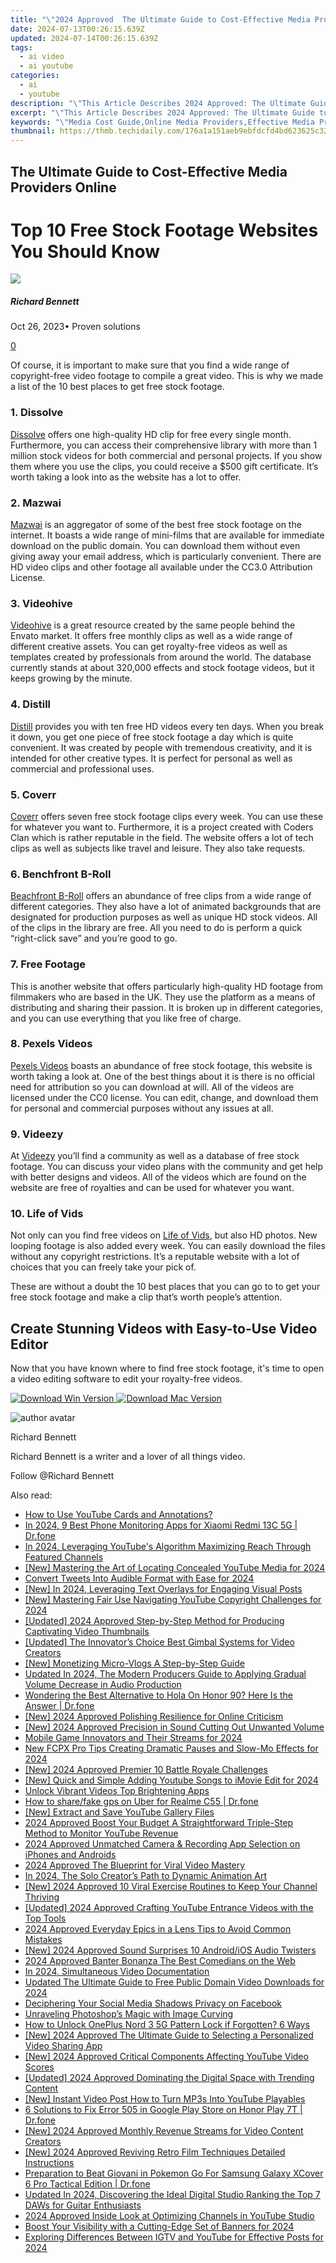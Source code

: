 ```yaml
---
title: "\"2024 Approved  The Ultimate Guide to Cost-Effective Media Providers Online\""
date: 2024-07-13T00:26:15.639Z
updated: 2024-07-14T00:26:15.639Z
tags:
  - ai video
  - ai youtube
categories:
  - ai
  - youtube
description: "\"This Article Describes 2024 Approved: The Ultimate Guide to Cost-Effective Media Providers Online\""
excerpt: "\"This Article Describes 2024 Approved: The Ultimate Guide to Cost-Effective Media Providers Online\""
keywords: "\"Media Cost Guide,Online Media Providers,Effective Media Pricing,Affordable Media Services,Low-Cost Media Tools,Budget Media Options,Efficient Media Solutions\""
thumbnail: https://thmb.techidaily.com/176a1a151aeb9ebfdcfd4bd623625c32ca353b5d86117d513193a67649a60b72.jpg
---
```


## The Ultimate Guide to Cost-Effective Media Providers Online

# Top 10 Free Stock Footage Websites You Should Know

![](https://images.wondershare.com/filmora/article-images/richard-bennett.jpg)

##### Richard Bennett

 Oct 26, 2023• Proven solutions

[0](#commentsBoxSeoTemplate)

Of course, it is important to make sure that you find a wide range of copyright-free video footage to compile a great video. This is why we made a list of the 10 best places to get free stock footage.

### 1\. Dissolve

[Dissolve](http://dissolve.com/) offers one high-quality HD clip for free every single month. Furthermore, you can access their comprehensive library with more than 1 million stock videos for both commercial and personal projects. If you show them where you use the clips, you could receive a $500 gift certificate. It’s worth taking a look into as the website has a lot to offer.

### 2\. Mazwai

[Mazwai](http://mazwai.com/) is an aggregator of some of the best free stock footage on the internet. It boasts a wide range of mini-films that are available for immediate download on the public domain. You can download them without even giving away your email address, which is particularly convenient. There are HD video clips and other footage all available under the CC3.0 Attribution License.

### 3\. Videohive

[Videohive](https://videohive.net/) is a great resource created by the same people behind the Envato market. It offers free monthly clips as well as a wide range of different creative assets. You can get royalty-free videos as well as templates created by professionals from around the world. The database currently stands at about 320,000 effects and stock footage videos, but it keeps growing by the minute.

### 4\. Distill

[Distill](http://www.wedistill.io/) provides you with ten free HD videos every ten days. When you break it down, you get one piece of free stock footage a day which is quite convenient. It was created by people with tremendous creativity, and it is intended for other creative types. It is perfect for personal as well as commercial and professional uses.

### 5\. Coverr

[Coverr](http://www.coverr.co/) offers seven free stock footage clips every week. You can use these for whatever you want to. Furthermore, it is a project created with Coders Clan which is rather reputable in the field. The website offers a lot of tech clips as well as subjects like travel and leisure. They also take requests.

### 6\. Benchfront B-Roll

[Beachfront B-Roll](http://www.beachfrontbroll.com/) offers an abundance of free clips from a wide range of different categories. They also have a lot of animated backgrounds that are designated for production purposes as well as unique HD stock videos. All of the clips in the library are free. All you need to do is perform a quick “right-click save” and you’re good to go.

### 7\. Free Footage

This is another website that offers particularly high-quality HD footage from filmmakers who are based in the UK. They use the platform as a means of distributing and sharing their passion. It is broken up in different categories, and you can use everything that you like free of charge.

### 8\. Pexels Videos

[Pexels Videos](https://videos.pexels.com/) boasts an abundance of free stock footage, this website is worth taking a look at. One of the best things about it is there is no official need for attribution so you can download at will. All of the videos are licensed under the CC0 license. You can edit, change, and download them for personal and commercial purposes without any issues at all.

### 9\. Videezy

At [Videezy](https://www.videezy.com/) you’ll find a community as well as a database of free stock footage. You can discuss your video plans with the community and get help with better designs and videos. All of the videos which are found on the website are free of royalties and can be used for whatever you want.

### 10\. Life of Vids

Not only can you find free videos on [Life of Vids](http://www.lifeofvids.com/), but also HD photos. New looping footage is also added every week. You can easily download the files without any copyright restrictions. It’s a reputable website with a lot of choices that you can freely take your pick of.

These are without a doubt the 10 best places that you can go to to get your free stock footage and make a clip that’s worth people’s attention.

## Create Stunning Videos with Easy-to-Use Video Editor

Now that you have known where to find free stock footage, it's time to open a video editing software to edit your royalty-free videos.

[![Download Win Version](https://images.wondershare.com/filmora/guide/download-btn-win.jpg) ](https://tools.techidaily.com/wondershare/filmora/download/) [![Download Mac Version](https://images.wondershare.com/filmora/guide/download-btn-mac.jpg) ](https://tools.techidaily.com/wondershare/filmora/download/)

![author avatar](https://images.wondershare.com/filmora/article-images/richard-bennett.jpg)

Richard Bennett

Richard Bennett is a writer and a lover of all things video.

Follow @Richard Bennett


<ins class="adsbygoogle"
     style="display:block"
     data-ad-format="autorelaxed"
     data-ad-client="ca-pub-7571918770474297"
     data-ad-slot="1223367746"></ins>



<ins class="adsbygoogle"
     style="display:block"
     data-ad-client="ca-pub-7571918770474297"
     data-ad-slot="8358498916"
     data-ad-format="auto"
     data-full-width-responsive="true"></ins>



<span class="atpl-alsoreadstyle">Also read:</span>
<div><ul>
<li><a href="https://youtube-zero.techidaily.com/o-use-youtube-cards-and-annotations/"><u>How to Use YouTube Cards and Annotations?</u></a></li>
<li><a href="https://android-location-track.techidaily.com/in-2024-9-best-phone-monitoring-apps-for-xiaomi-redmi-13c-5g-drfone-by-drfone-virtual-android/"><u>In 2024, 9 Best Phone Monitoring Apps for Xiaomi Redmi 13C 5G | Dr.fone</u></a></li>
<li><a href="https://youtube-zero.techidaily.com/24-leveraging-youtubes-algorithm-maximizing-reach-through-featured-channels/"><u>In 2024, Leveraging YouTube's Algorithm  Maximizing Reach Through Featured Channels</u></a></li>
<li><a href="https://youtube-zero.techidaily.com/astering-the-art-of-locating-concealed-youtube-media-for-2024/"><u>[New] Mastering the Art of Locating Concealed YouTube Media for 2024</u></a></li>
<li><a href="https://extra-resources.techidaily.com/convert-tweets-into-audible-format-with-ease-for-2024/"><u>Convert Tweets Into Audible Format with Ease for 2024</u></a></li>
<li><a href="https://instagram-video-recordings.techidaily.com/new-in-2024-leveraging-text-overlays-for-engaging-visual-posts/"><u>[New] In 2024, Leveraging Text Overlays for Engaging Visual Posts</u></a></li>
<li><a href="https://youtube-zero.techidaily.com/astering-fair-use-navigating-youtube-copyright-challenges-for-2024/"><u>[New] Mastering Fair Use  Navigating YouTube Copyright Challenges for 2024</u></a></li>
<li><a href="https://youtube-zero.techidaily.com/ed-2024-approved-step-by-step-method-for-producing-captivating-video-thumbnails/"><u>[Updated] 2024 Approved  Step-by-Step Method for Producing Captivating Video Thumbnails</u></a></li>
<li><a href="https://some-guidance.techidaily.com/updated-the-innovators-choice-best-gimbal-systems-for-video-creators/"><u>[Updated] The Innovator’s Choice  Best Gimbal Systems for Video Creators</u></a></li>
<li><a href="https://youtube-zero.techidaily.com/onetizing-micro-vlogs-a-step-by-step-guide/"><u>[New] Monetizing Micro-Vlogs  A Step-by-Step Guide</u></a></li>
<li><a href="https://sound-optimizing.techidaily.com/updated-in-2024-the-modern-producers-guide-to-applying-gradual-volume-decrease-in-audio-production/"><u>Updated In 2024, The Modern Producers Guide to Applying Gradual Volume Decrease in Audio Production</u></a></li>
<li><a href="https://fake-location.techidaily.com/wondering-the-best-alternative-to-hola-on-honor-90-here-is-the-answer-drfone-by-drfone-virtual-android/"><u>Wondering the Best Alternative to Hola On Honor 90? Here Is the Answer | Dr.fone</u></a></li>
<li><a href="https://youtube-zero.techidaily.com/024-approved-polishing-resilience-for-online-criticism/"><u>[New] 2024 Approved  Polishing Resilience for Online Criticism</u></a></li>
<li><a href="https://youtube-zero.techidaily.com/024-approved-precision-in-sound-cutting-out-unwanted-volume/"><u>[New] 2024 Approved  Precision in Sound  Cutting Out Unwanted Volume</u></a></li>
<li><a href="https://youtube-zero.techidaily.com/e-game-innovators-and-their-streams-for-2024/"><u>Mobile Game Innovators and Their Streams for 2024</u></a></li>
<li><a href="https://smart-video-editing.techidaily.com/new-fcpx-pro-tips-creating-dramatic-pauses-and-slow-mo-effects-for-2024/"><u>New FCPX Pro Tips Creating Dramatic Pauses and Slow-Mo Effects for 2024</u></a></li>
<li><a href="https://digital-screen-recording.techidaily.com/new-2024-approved-premier-10-battle-royale-challenges/"><u>[New] 2024 Approved  Premier 10 Battle Royale Challenges</u></a></li>
<li><a href="https://youtube-zero.techidaily.com/uick-and-simple-adding-youtube-songs-to-imovie-edit-for-2024/"><u>[New] Quick and Simple  Adding Youtube Songs to iMovie Edit for 2024</u></a></li>
<li><a href="https://ai-driven-video-production.techidaily.com/unlock-vibrant-videos-top-brightening-apps/"><u>Unlock Vibrant Videos Top Brightening Apps</u></a></li>
<li><a href="https://fake-location.techidaily.com/how-to-sharefake-gps-on-uber-for-realme-c55-drfone-by-drfone-virtual-android/"><u>How to share/fake gps on Uber for Realme C55 | Dr.fone</u></a></li>
<li><a href="https://youtube-zero.techidaily.com/xtract-and-save-youtube-gallery-files/"><u>[New] Extract and Save YouTube Gallery Files</u></a></li>
<li><a href="https://youtube-zero.techidaily.com/approved-boost-your-budget-a-straightforward-triple-step-method-to-monitor-youtube-revenue/"><u>2024 Approved  Boost Your Budget  A Straightforward Triple-Step Method to Monitor YouTube Revenue</u></a></li>
<li><a href="https://youtube-zero.techidaily.com/approved-unmatched-camera-and-recording-app-selection-on-iphones-and-androids/"><u>2024 Approved  Unmatched Camera & Recording App Selection on iPhones and Androids</u></a></li>
<li><a href="https://youtube-zero.techidaily.com/approved-the-blueprint-for-viral-video-mastery/"><u>2024 Approved  The Blueprint for Viral Video Mastery</u></a></li>
<li><a href="https://youtube-zero.techidaily.com/24-the-solo-creators-path-to-dynamic-animation-art/"><u>In 2024, The Solo Creator’s Path to Dynamic Animation Art</u></a></li>
<li><a href="https://youtube-zero.techidaily.com/024-approved-10-viral-exercise-routines-to-keep-your-channel-thriving/"><u>[New] 2024 Approved  10 Viral Exercise Routines to Keep Your Channel Thriving</u></a></li>
<li><a href="https://facebook-record-videos.techidaily.com/updated-2024-approved-crafting-youtube-entrance-videos-with-the-top-tools/"><u>[Updated] 2024 Approved  Crafting YouTube Entrance Videos with the Top Tools</u></a></li>
<li><a href="https://youtube-zero.techidaily.com/approved-everyday-epics-in-a-lens-tips-to-avoid-common-mistakes/"><u>2024 Approved  Everyday Epics in a Lens  Tips to Avoid Common Mistakes</u></a></li>
<li><a href="https://youtube-zero.techidaily.com/024-approved-sound-surprises-10-androidios-audio-twisters/"><u>[New] 2024 Approved  Sound Surprises  10 Android/iOS Audio Twisters</u></a></li>
<li><a href="https://youtube-zero.techidaily.com/approved-banter-bonanza-the-best-comedians-on-the-web/"><u>2024 Approved  Banter Bonanza  The Best Comedians on the Web</u></a></li>
<li><a href="https://screen-sharing-recording.techidaily.com/in-2024-simultaneous-video-documentation/"><u>In 2024, Simultaneous Video Documentation</u></a></li>
<li><a href="https://smart-video-editing.techidaily.com/updated-the-ultimate-guide-to-free-public-domain-video-downloads-for-2024/"><u>Updated The Ultimate Guide to Free Public Domain Video Downloads for 2024</u></a></li>
<li><a href="https://extra-hints.techidaily.com/deciphering-your-social-media-shadows-privacy-on-facebook/"><u>Deciphering Your Social Media Shadows  Privacy on Facebook</u></a></li>
<li><a href="https://extra-hints.techidaily.com/unraveling-photoshops-magic-with-image-curving/"><u>Unraveling Photoshop’s Magic with Image Curving</u></a></li>
<li><a href="https://easy-unlock-android.techidaily.com/how-to-unlock-oneplus-nord-3-5g-pattern-lock-if-forgotten-6-ways-by-drfone-android/"><u>How to Unlock OnePlus Nord 3 5G Pattern Lock if Forgotten? 6 Ways</u></a></li>
<li><a href="https://youtube-webster.techidaily.com/024-approved-the-ultimate-guide-to-selecting-a-personalized-video-sharing-app/"><u>[New] 2024 Approved  The Ultimate Guide to Selecting a Personalized Video Sharing App</u></a></li>
<li><a href="https://youtube-zero.techidaily.com/024-approved-critical-components-affecting-youtube-video-scores/"><u>[New] 2024 Approved  Critical Components Affecting YouTube Video Scores</u></a></li>
<li><a href="https://youtube-zero.techidaily.com/ed-2024-approved-dominating-the-digital-space-with-trending-content/"><u>[Updated] 2024 Approved  Dominating the Digital Space with Trending Content</u></a></li>
<li><a href="https://facebook-video-footage.techidaily.com/new-instant-video-post-how-to-turn-mp3s-into-youtube-playables/"><u>[New] Instant Video Post  How to Turn MP3s Into YouTube Playables</u></a></li>
<li><a href="https://howto.techidaily.com/6-solutions-to-fix-error-505-in-google-play-store-on-honor-play-7t-drfone-by-drfone-fix-android-problems-fix-android-problems/"><u>6 Solutions to Fix Error 505 in Google Play Store on Honor Play 7T | Dr.fone</u></a></li>
<li><a href="https://youtube-zero.techidaily.com/024-approved-monthly-revenue-streams-for-video-content-creators/"><u>[New] 2024 Approved  Monthly Revenue Streams for Video Content Creators</u></a></li>
<li><a href="https://youtube-zero.techidaily.com/024-approved-reviving-retro-film-techniques-detailed-instructions/"><u>[New] 2024 Approved  Reviving Retro Film Techniques  Detailed Instructions</u></a></li>
<li><a href="https://change-location.techidaily.com/preparation-to-beat-giovani-in-pokemon-go-for-samsung-galaxy-xcover-6-pro-tactical-edition-drfone-by-drfone-virtual-android/"><u>Preparation to Beat Giovani in Pokemon Go For Samsung Galaxy XCover 6 Pro Tactical Edition | Dr.fone</u></a></li>
<li><a href="https://audio-editing.techidaily.com/updated-in-2024-discovering-the-ideal-digital-studio-ranking-the-top-7-daws-for-guitar-enthusiasts/"><u>Updated In 2024, Discovering the Ideal Digital Studio Ranking the Top 7 DAWs for Guitar Enthusiasts</u></a></li>
<li><a href="https://youtube-zero.techidaily.com/approved-inside-look-at-optimizing-channels-in-youtube-studio/"><u>2024 Approved  Inside Look at Optimizing Channels in YouTube Studio</u></a></li>
<li><a href="https://youtube-data.techidaily.com/-your-visibility-with-a-cutting-edge-set-of-banners-for-2024/"><u>Boost Your Visibility with a Cutting-Edge Set of Banners for 2024</u></a></li>
<li><a href="https://youtube-zero.techidaily.com/ring-differences-between-igtv-and-youtube-for-effective-posts-for-2024/"><u>Exploring Differences Between IGTV and YouTube for Effective Posts for 2024</u></a></li>
</ul></div>
